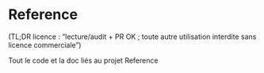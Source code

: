 # Reference

(TL;DR licence : “lecture/audit + PR OK ; toute autre utilisation interdite sans licence commerciale”)

Tout le code et la doc liés au projet Reference
